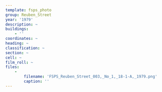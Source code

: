 ```yaml
---
template: fsps_photo
group: Reuben_Street
year: '1979'
description: ~
buildings:
    - ''
coordinates: ~
heading: ~
classification: ~
section: ~
cell: ~
film_roll: ~
files:
    -
        filename: 'FSPS_Reuben_Street_003,_No_1,_18-1-A,_1979.png'
        caption: ''
---
```

